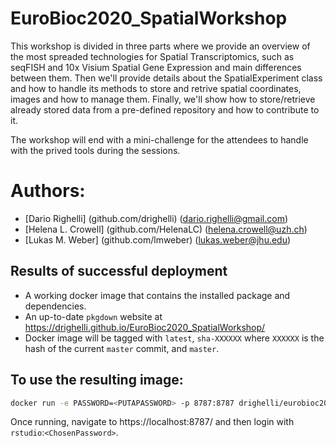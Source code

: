 # EuroBioc2020_SpatialWorkshop

This workshop is divided in three parts where we provide an overview
of the most spreaded technologies for Spatial Transcriptomics, such as seqFISH
and 10x Visium Spatial Gene Expression and main differences between them.
Then we'll provide details about the SpatialExperiment class and how to handle
its methods to store and retrive spatial coordinates, images and how to manage them.
Finally, we'll show how to store/retrieve already stored data from a pre-defined
repository and how to contribute to it.

The workshop will end with a mini-challenge for the attendees to handle with the
prived tools during the sessions.

# Authors:
- [Dario Righelli] (github.com/drighelli) (dario.righelli@gmail.com)
- [Helena L. Crowell] (github.com/HelenaLC) (helena.crowell@uzh.ch)
- [Lukas M. Weber] (github.com/lmweber) (lukas.weber@jhu.edu)



## Results of successful deployment

- A working docker image that contains the installed package and dependencies.
- An up-to-date `pkgdown` website at https://drighelli.github.io/EuroBioc2020_SpatialWorkshop/
- Docker image will be tagged with `latest`, `sha-XXXXXX` where `XXXXXX` is the hash of the current `master` commit, and `master`.

## To use the resulting image:

```sh
docker run -e PASSWORD=<PUTAPASSWORD> -p 8787:8787 drighelli/eurobioc2020spatialworkshop:latest
```
Once running, navigate to https://localhost:8787/ and then login with `rstudio`:`<ChosenPassword>`.
